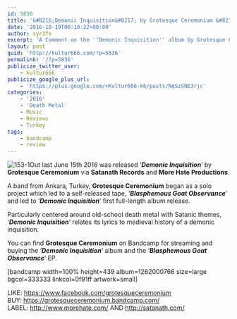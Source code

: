 ```yaml
---
id: 5836
title: '&#8216;Demonic Inquisition&#8217; by Grotesque Ceremonium &#8211; A Comment'
date: '2016-10-19T00:10:22+00:00'
author: syr3fx
excerpt: 'A Comment on the ''Demonic Inquisition'' album by Grotesque Ceremonium (2016).'
layout: post
guid: 'http://kultur666.com/?p=5836'
permalink: '/?p=5836'
publicize_twitter_user:
    - kultur666
publicize_google_plus_url:
    - 'https://plus.google.com/+Kultur666-k6/posts/NqSzGNE3rjc'
categories:
    - '2016'
    - 'Death Metal'
    - Music
    - Reviews
    - Turkey
tags:
    - bandcamp
    - review
---
```


![153-1](http://localhost:8080/wp-content/uploads/2016/10/153-1.jpg)Out last June 15th 2016 was released ‘***Demonic Inquisition***‘ by **Grotesque Ceremonium** via **Satanath Records** and **More Hate Productions**.

A band from Ankara, Turkey, **Grotesque Ceremonium** began as a solo project which led to a self-released tape, ‘***Blasphemous Goat Observance***‘ and led to ‘***Demonic Inquisition***‘ first full-length album release.

Particularly centered around old-school death metal with Satanic themes, ‘***Demonic Inquisition***‘ relates its lyrics to medieval history of a demonic inquisition.

You can find **Grotesque Ceremonium** on Bandcamp for streaming and buying the ‘***Demonic Inquisition***‘ album and the ‘***Blasphemous Goat Observance***‘ EP.

\[bandcamp width=100% height=439 album=1262000766 size=large bgcol=333333 linkcol=0f91ff artwork=small\]

LIKE: <https://www.facebook.com/grotesqueceremonium>  
BUY: <https://grotesqueceremonium.bandcamp.com/>  
LABEL: <http://www.morehate.com/> AND <http://satanath.com/>